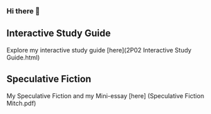 ### Hi there 👋

<!--
**mitchepie/mitchepie** is a ✨ _special_ ✨ repository because its `README.md` (this file) appears on your GitHub profile.

Here are some ideas to get you started:

- 🔭 I’m currently working on ...
- 🌱 I’m currently learning ...
- 👯 I’m looking to collaborate on ...
- 🤔 I’m looking for help with ...
- 💬 Ask me about ...
- 📫 How to reach me: ...
- 😄 Pronouns: ...
- ⚡ Fun fact: ...
-->

## Interactive Study Guide
Explore my interactive study guide [here](2P02 Interactive Study Guide.html)
## Speculative Fiction
My Speculative Fiction and my Mini-essay [here] (Speculative Fiction Mitch.pdf)


